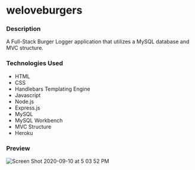# weloveburgers

### Description
A Full-Stack Burger Logger application that utilizes a MySQL database and MVC structure.

### Technologies Used 
- HTML
- CSS
- Handlebars Templating Engine
- Javascript
- Node.js
- Express.js
- MySQL
- MySQL Workbench
- MVC Structure
- Heroku

### Preview
![Screen Shot 2020-09-10 at 5 03 52 PM](https://user-images.githubusercontent.com/60044459/92815184-9db25280-f389-11ea-9939-e0949c62e8cf.png)


